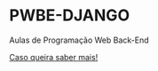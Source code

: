 # PWBE-DJANGO
Aulas de Programação Web Back-End

[Caso queira saber mais!](https://julinha.gitbook.io/django/)
